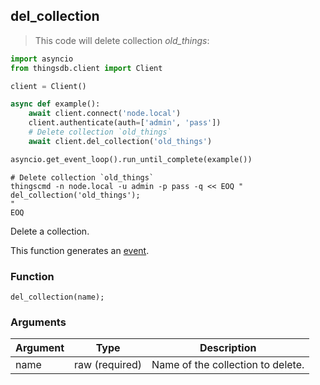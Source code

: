 ## del_collection

> This code will delete collection *old_things*:

```python
import asyncio
from thingsdb.client import Client

client = Client()

async def example():
    await client.connect('node.local')
    client.authenticate(auth=['admin', 'pass'])
    # Delete collection `old_things`
    await client.del_collection('old_things')

asyncio.get_event_loop().run_until_complete(example())
```

```shell
# Delete collection `old_things`
thingscmd -n node.local -u admin -p pass -q << EOQ "
del_collection('old_things');
"
EOQ
```

Delete a collection.

This function generates an [event](#events).

### Function
`del_collection(name);`

### Arguments
Argument | Type | Description
-------- | ---- | -----------
name | raw (required) | Name of the collection to delete.